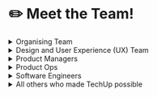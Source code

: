 # ✏️ Meet the Team!



<details>

<summary>Organising Team</summary>

* Advisors: He Ruimin, Stephanie Siow
* Programme Coordinator: Shen Yunxi
* Curriculum: Preshant Achuthan
* Ops: Dawn Hu, A Kanageswari, Tracy Hung

</details>

<details>

<summary>Design and User Experience (UX) Team</summary>

* Mike Chen, Design Manager at OGP
* Darren Ng, Lead UX Researcher at OGP
* Fiona Pay, UX Researcher at OGP
* Rachael Koh, UX Writer at OGP
* Desmond Lui, Designer at OGP
* Alicia Chong, Designer at OGP
* Toby Gail, Designer at OGP
* Natalie Mae, Designer at OGP
* Stacey Tan, Designer at OGP
* Samantha Soh, Designer at OGP

</details>

<details>

<summary>Product Managers</summary>

* Lennard Lim
* Jan Donyada
* Biran Lee
* Hena Shah
* Jessendra Loke
* Kenneth Sng

</details>

<details>

<summary>Product Ops</summary>

* Samuel Koh, Head of Product Ops at OGP
* Clement Chia, Senior Product Ops Specialist
* Jackson Yap, Product Ops Specialist
* Shazli Shahril, Product Ops Specialist

</details>

<details>

<summary>Software Engineers</summary>

* Jasmine Lee, Software Engineer at GovTech
* Edwin Lim Zi Shen, Software Engineer at GovTech
* Jason Kam, Software Engineer at GovTech
* Rai Choo, Software Engineer at GovTech
* Nivian Lee, Software Engineer at GovTech
* Owyong Jinxuan, Software Engineer at GovTech
* Alwyn Tan, Senior Software Engineer at OGP
* Arshad Samad, Senior Software Engineer at OGP
* Oliver Chan, Senior Software Engineer
* Justyn Oh, Software Engineer at OGP
* Eugene Lim, Senior Software Engineer at OGP
* Cheri Ong, Software Engineer at OGP
* Qin Guan, Software Engineer at OGP

</details>

<details>

<summary>All others who made TechUp possible</summary>

* Open Government Products
* Infocomm Media Development Authority (IMDA)
* GovTech
* Ministry of Communications & Information (MCI)

</details>
